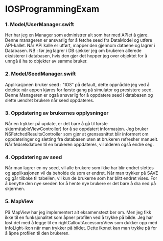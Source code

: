# IOSProgrammingExam

### 1. Model/UserManager.swift
Her har jeg en Manager som administrer alt som har med APIet å gjøre. Denne manageren er ansvarlig for å fetche seed fra DataModel og utføre API-kallet.
Når API kalle er utført, mapper den gjennom dataene og lagrer i Databasen.
NB : før jeg lagrer i DB sjekker jeg om brukeren allerede eksisterer i databasen, hvis den gjør det hopper jeg over objektet for å unngå å ha to objekter av samme bruker.

### 2. Model/SeedManager.swift
Applikasjonen bruker seed : "IOS" på default, dette oppnådde jeg ved å detekte når appen kjøres for første gang på simulator og presistere seed.
Denne Manageren er også ansvarlig for å oppdatere seed i databasen og slette uendret brukere når seed oppdateres.

### 3. Oppdatering av brukernes opplysninger
Når en trykker på update, er det bare å gå til første skjerm(tableViewController) for å se oppdatert informasjon.
Jeg bruker NSFetchedResultsController som gjør at grensesnittet blir informert om oppdateringer og sletting fra databasen uten at brukeren refresher manuelt.
Når fødselsdatoen til en brukeren oppdateres, vil alderen også endre seg.

### 4. Oppdatering av seed
Når man lagrer en ny seed, vil alle brukere som ikke har blir endret slettes og applikasjonen vil da beholde de som er endret.
Når man trykker på SAVE og går tilbake til tabellen, vil kun de brukerne som har blitt endret vises. For å benytte den nye seeden for å hente nye brukere er det bare å dra ned på skjermen.

### 5. MapView

På MapView har jeg implementert alt eksamenstext ber om. Men jeg fikk ikke til en funksjonalitet som åpner profilen ved å trykke på bilde.
Jeg har løst det med å legge til en rightCalloutAccessoryView som dukker opp med infoLight-ikon når man trykker på bildet. Dette ikonet kan man trykke på for å åpne profilen til den brukeren.
